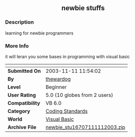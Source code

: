 ﻿<div align="center">

## newbie stuffs


</div>

### Description

learning for newbie programmers
 
### More Info
 
it will leran you some bases in programming with visual basic


<span>             |<span>
---                |---
**Submitted On**   |2003-11-11 11:54:02
**By**             |[thewardog](https://github.com/Planet-Source-Code/PSCIndex/blob/master/ByAuthor/thewardog.md)
**Level**          |Beginner
**User Rating**    |5.0 (10 globes from 2 users)
**Compatibility**  |VB 6\.0
**Category**       |[Coding Standards](https://github.com/Planet-Source-Code/PSCIndex/blob/master/ByCategory/coding-standards__1-43.md)
**World**          |[Visual Basic](https://github.com/Planet-Source-Code/PSCIndex/blob/master/ByWorld/visual-basic.md)
**Archive File**   |[newbie\_stu16707111112003\.zip](https://github.com/Planet-Source-Code/thewardog-newbie-stuffs__1-49824/archive/master.zip)








